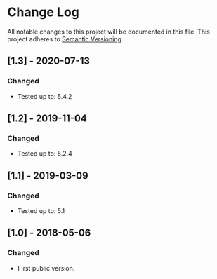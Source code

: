 # Change Log
All notable changes to this project will be documented in this file.
This project adheres to [Semantic Versioning](http://semver.org/).

## [1.3] - 2020-07-13

### Changed
- Tested up to: 5.4.2

## [1.2] - 2019-11-04

### Changed
- Tested up to: 5.2.4

## [1.1] - 2019-03-09

### Changed
- Tested up to: 5.1

## [1.0] - 2018-05-06

### Changed
- First public version.